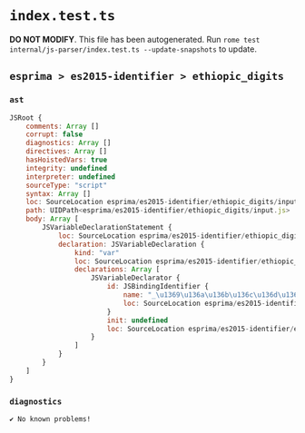 # `index.test.ts`

**DO NOT MODIFY**. This file has been autogenerated. Run `rome test internal/js-parser/index.test.ts --update-snapshots` to update.

## `esprima > es2015-identifier > ethiopic_digits`

### `ast`

```javascript
JSRoot {
	comments: Array []
	corrupt: false
	diagnostics: Array []
	directives: Array []
	hasHoistedVars: true
	integrity: undefined
	interpreter: undefined
	sourceType: "script"
	syntax: Array []
	loc: SourceLocation esprima/es2015-identifier/ethiopic_digits/input.js 1:0-2:0
	path: UIDPath<esprima/es2015-identifier/ethiopic_digits/input.js>
	body: Array [
		JSVariableDeclarationStatement {
			loc: SourceLocation esprima/es2015-identifier/ethiopic_digits/input.js 1:0-1:14
			declaration: JSVariableDeclaration {
				kind: "var"
				loc: SourceLocation esprima/es2015-identifier/ethiopic_digits/input.js 1:0-1:14
				declarations: Array [
					JSVariableDeclarator {
						id: JSBindingIdentifier {
							name: "_\u1369\u136a\u136b\u136c\u136d\u136e\u136f\u1370\u1371"
							loc: SourceLocation esprima/es2015-identifier/ethiopic_digits/input.js 1:4-1:14 (_\u1369\u136a\u136b\u136c\u136d\u136e\u136f\u1370\u1371)
						}
						init: undefined
						loc: SourceLocation esprima/es2015-identifier/ethiopic_digits/input.js 1:4-1:14
					}
				]
			}
		}
	]
}
```

### `diagnostics`

```
✔ No known problems!

```
